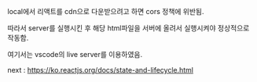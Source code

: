 local에서 리액트를 cdn으로 다운받으려고 하면 cors 정책에 위반됨.

따라서 server를 실행시킨 후 해당 html파일을 서버에 올려서 실행시켜야 정상적으로 작동함.

여기서는 vscode의 live server를 이용하였음.

next : https://ko.reactjs.org/docs/state-and-lifecycle.html